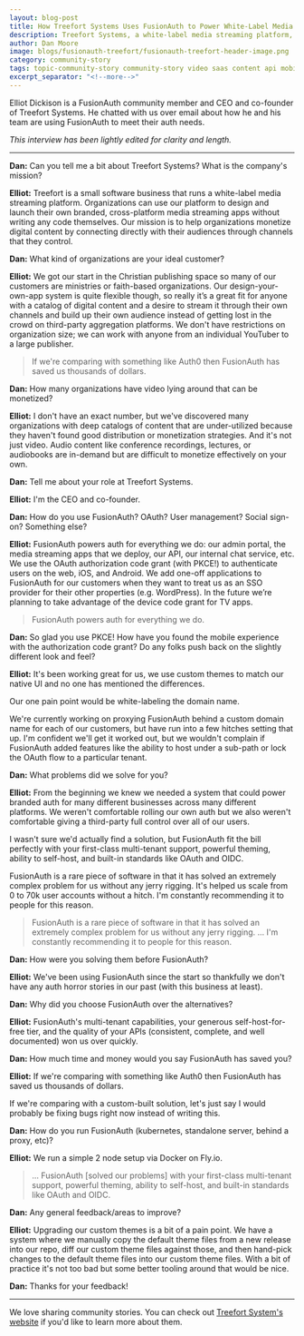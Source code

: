 ```yaml
---
layout: blog-post
title: How Treefort Systems Uses FusionAuth to Power White-Label Media Streaming for Thousands
description: Treefort Systems, a white-label media streaming platform, uses FusionAuth to powers auth for everything, including an admin portal, media streaming apps, an API, an internal chat service. They to authenticate users on the web, iOS, and Android.
author: Dan Moore
image: blogs/fusionauth-treefort/fusionauth-treefort-header-image.png
category: community-story
tags: topic-community-story community-story video saas content api mobile android ios
excerpt_separator: "<!--more-->"
---
```


Elliot Dickison is a FusionAuth community member and CEO and co-founder of Treefort Systems. He chatted with us over email about how he and his team are using FusionAuth to meet their auth needs. 

<!--more-->

*This interview has been lightly edited for clarity and length.*

-------

**Dan:** Can you tell me a bit about Treefort Systems? What is the company's mission?

**Elliot:** Treefort is a small software business that runs a white-label media streaming platform. Organizations can use our platform to design and launch their own branded, cross-platform media streaming apps without writing any code themselves. Our mission is to help organizations monetize digital content by connecting directly with their audiences through channels that they control.

**Dan:** What kind of organizations are your ideal customer?

**Elliot:** We got our start in the Christian publishing space so many of our customers are ministries or faith-based organizations. Our design-your-own-app system is quite flexible though, so really it’s a great fit for anyone with a catalog of digital content and a desire to stream it through their own channels and build up their own audience instead of getting lost in the crowd on third-party aggregation platforms. We don't have restrictions on organization size; we can work with anyone from an individual YouTuber to a large publisher.

> If we're comparing with something like Auth0 then FusionAuth has saved us thousands of dollars.

**Dan:** How many organizations have video lying around that can be monetized?

**Elliot:** I don't have an exact number, but we've discovered many organizations with deep catalogs of content that are under-utilized because they haven't found good distribution or monetization strategies. And it's not just video. Audio content like conference recordings, lectures, or audiobooks are in-demand but are difficult to monetize effectively on your own.

**Dan:** Tell me about your role at Treefort Systems.

**Elliot:** I'm the CEO and co-founder.

**Dan:** How do you use FusionAuth? OAuth? User management? Social sign-on? Something else?

**Elliot:** FusionAuth powers auth for everything we do: our admin portal, the media streaming apps that we deploy, our API, our internal chat service, etc. We use the OAuth authorization code grant (with PKCE!) to authenticate users on the web, iOS, and Android. We add one-off applications to FusionAuth for our customers when they want to treat us as an SSO provider for their other properties (e.g. WordPress). In the future we’re planning to take advantage of the device code grant for TV apps.

> FusionAuth powers auth for everything we do.

**Dan:** So glad you use PKCE! How have you found the mobile experience with the authorization code grant? Do any folks push back on the slightly different look and feel?  

**Elliot:** It's been working great for us, we use custom themes to match our native UI and no one has mentioned the differences. 

Our one pain point would be white-labeling the domain name.

We're currently working on proxying FusionAuth behind a custom domain name for each of our customers, but have run into a few hitches setting that up. I'm confident we'll get it worked out, but we wouldn't complain if FusionAuth added features like the ability to host under a sub-path or lock the OAuth flow to a particular tenant.

**Dan:** What problems did we solve for you?

**Elliot:** From the beginning we knew we needed a system that could power branded auth for many different businesses across many different platforms. We weren't comfortable rolling our own auth but we also weren't comfortable giving a third-party full control over all of our users.

I wasn't sure we'd actually find a solution, but FusionAuth fit the bill perfectly with your first-class multi-tenant support, powerful theming, ability to self-host, and built-in standards like OAuth and OIDC.

FusionAuth is a rare piece of software in that it has solved an extremely complex problem for us without any jerry rigging. It's helped us scale from 0 to 70k user accounts without a hitch. I'm constantly recommending it to people for this reason.

> FusionAuth is a rare piece of software in that it has solved an extremely complex problem for us without any jerry rigging. ... I'm constantly recommending it to people for this reason.

**Dan:** How were you solving them before FusionAuth?

**Elliot:** We've been using FusionAuth since the start so thankfully we don't have any auth horror stories in our past (with this business at least).

**Dan:** Why did you choose FusionAuth over the alternatives?

**Elliot:** FusionAuth's multi-tenant capabilities, your generous self-host-for-free tier, and the quality of your APIs (consistent, complete, and well documented) won us over quickly.

**Dan:** How much time and money would you say FusionAuth has saved you?

**Elliot:** If we're comparing with something like Auth0 then FusionAuth has saved us thousands of dollars.

If we're comparing with a custom-built solution, let's just say I would probably be fixing bugs right now instead of writing this.

**Dan:** How do you run FusionAuth (kubernetes, standalone server, behind a proxy, etc)?

**Elliot:** We run a simple 2 node setup via Docker on Fly.io.

> ... FusionAuth [solved our problems] with your first-class multi-tenant support, powerful theming, ability to self-host, and built-in standards like OAuth and OIDC.

**Dan:** Any general feedback/areas to improve?

**Elliot:** Upgrading our custom themes is a bit of a pain point. We have a system where we manually copy the default theme files from a new release into our repo, diff our custom theme files against those, and then hand-pick changes to the default theme files into our custom theme files. With a bit of practice it's not too bad but some better tooling around that would be nice.

**Dan:** Thanks for your feedback!

-------

We love sharing community stories. You can check out [Treefort System's website](https://www.treefortsystems.com/) if you'd like to learn more about them. 

